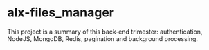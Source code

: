 # alx-files_manager

This project is a summary of this back-end trimester: authentication, NodeJS, MongoDB, Redis, pagination and background processing.
